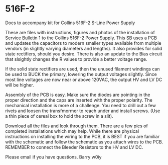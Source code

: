# 516F-2
Docs to accompany kit for Collins 516F-2 S-Line Power Supply

These are files with instructions, figures and photos of the installation of Service Bulletin 1 to the Collins 516F-2 Power Supply. 
This SB uses a PCB and updates the capacitors to modern smaller types available from multiple vendors (in slightly varying diameters 
and lengths). It also provides for solid state rectifiers, should you desire. There is also an update to the Bias circuit that slsightly
changes the R values to provide a better voltage range. 

If the solid state rectifiers are used, then the unused filament windings can be used to BUCK the primary, lowering the output voltages 
slightly. Since most line voltages are now near or above 120VAC, the output HV and LV DC will be higher. 

Assembly of the PCB is easy. Make sure the diodes are pointing in the proper direction and the caps are inserted with the proper
polarity. The mechanical installation is more of a challenge. You need to drill out a few rivets and loosen the transfmormer to reach under
and install screws. (Use a thin piece of cereal box to hold the screw in a slit). 

Download all the files and look through them. There are a few pics of completed installations which may help. While there are physical
instructions on installing the wiring to the PCB, it is BEST if you are familiar with the schematic and follow the schematic as you 
attach wires to the PCB.  REMEMBER to connect the Bleeder Resistors to the HV and LV DC.

Please email if you have questions.
Barry w0iy
